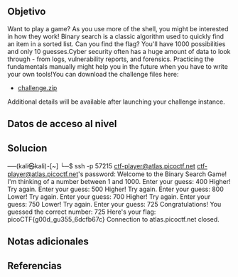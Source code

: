 ## Objetivo
Want to play a game? As you use more of the shell, you might be interested in how they work! Binary search is a classic algorithm used to quickly find an item in a sorted list. Can you find the flag? You'll have 1000 possibilities and only 10 guesses.Cyber security often has a huge amount of data to look through - from logs, vulnerability reports, and forensics. Practicing the fundamentals manually might help you in the future when you have to write your own tools!You can download the challenge files here:

- [challenge.zip](https://artifacts.picoctf.net/c_atlas/17/challenge.zip)

Additional details will be available after launching your challenge instance.

## Datos de acceso al nivel

## Solucion
──(kali㉿kali)-[~]
└─$ ssh -p 57215 ctf-player@atlas.picoctf.net
ctf-player@atlas.picoctf.net's password: 
Welcome to the Binary Search Game!
I'm thinking of a number between 1 and 1000.
Enter your guess: 400
Higher! Try again.
Enter your guess: 500
Higher! Try again.
Enter your guess: 800
Lower! Try again.
Enter your guess: 700
Higher! Try again.
Enter your guess: 750
Lower! Try again.
Enter your guess: 725
Congratulations! You guessed the correct number: 725
Here's your flag: picoCTF{g00d_gu355_6dcfb67c}
Connection to atlas.picoctf.net closed.


## Notas adicionales

## Referencias